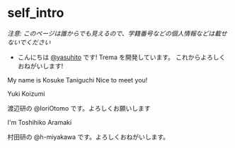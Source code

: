 # self_intro

_注意: このページは誰からでも見えるので、学籍番号などの個人情報などは載せないでください_

* こんにちは [@yasuhito](https://github.com/yasuhito) です! Trema を開発しています。
  これからよろしくおねがいします!


My name is Kosuke Taniguchi
Nice to meet you!

Yuki Koizumi

渡辺研の @IoriOtomo です。よろしくお願いします

I'm Toshihiko Aramaki

村田研の @h-miyakawa です。よろしくおねがいします。
